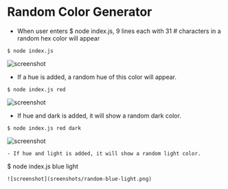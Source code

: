 # Random Color Generator

- When user enters $ node index.js, 9 lines each with 31 # characters in a random hex color will appear

```
$ node index.js
```

![screenshot](sreenshots/random-color.png)

- If a hue is added, a random hue of this color will appear.

```
$ node index.js red
```

![screenshot](sreenshots/random-red.png)

- If hue and dark is added, it will show a random dark color.

```
$ node index.js red dark
```

![screenshot](sreenshots/random-red-dark.png)

```
- If hue and light is added, it will show a random light color.

```

$ node index.js blue light

```
![screenshot](sreenshots/random-blue-light.png)


```
